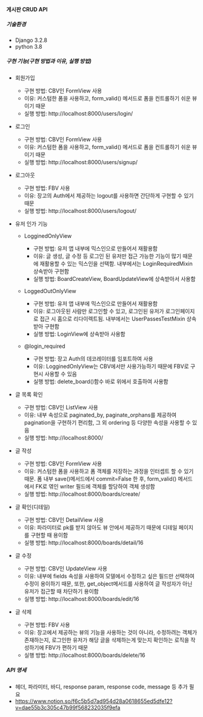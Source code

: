 #### 게시판 CRUD API

##### 기술환경
- Django 3.2.8
- python 3.8

##### 구현 기능(구현 방법과 이유, 실행 방법)
- 회원가입
  - 구현 방법: CBV인 FormView 사용
  - 이유: 커스텀한 폼을 사용하고, form_valid() 메서드로 폼을 컨트롤하기 쉬운 뷰이기 때문
  - 실행 방법: http://localhost:8000/users/login/

- 로그인
  - 구현 방법: CBV인 FormView 사용
  - 이유: 커스텀한 폼을 사용하고, form_valid() 메서드로 폼을 컨트롤하기 쉬운 뷰이기 때문
  - 실행 방법: http://localhost:8000/users/signup/

- 로그아웃
  - 구현 방법: FBV 사용
  - 이유: 장고의 Auth에서 제공하는 logout를 사용하면 간단하게 구현할 수 있기 때문
  - 실행 방법: http://localhost:8000/users/logout/

- 유저 인가 기능 
  - LogginedOnlyView
    - 구현 방법: 유저 앱 내부에 믹스인으로 만들어서 재활용함
    - 이유: 글 생성, 글 수정 등 로그인 된 유저만 접근 가능한 기능이 많기 때문에 재활용할 수 있는 믹스인을 선택함. 내부에서는 LoginRequiredMixin상속받아 구현함   
    - 실행 방법: BoardCreateView, BoardUpdateView에 상속받아서 사용함

  - LoggedOutOnlyView
    - 구현 방법: 유저 앱 내부에 믹스인으로 만들어서 재활용함
    - 이유: 로그아웃된 사람만 로그인할 수 있고, 로그인된 유저가 로그인페이지로 접근 시 홈으로 리다이렉트됨. 내부에서는 UserPassesTestMixin 상속받아 구현함   
    - 실행 방법: LoginView에 상속받아 사용함

  - @login_required
    - 구현 방법: 장고 Auth의 데코레이터를 임포트하여 사용
    - 이유: LogginedOnlyView는 CBV에서만 사용가능하기 때문에 FBV로 구현시 사용할 수 있음
    - 실행 방법: delete_board()함수 바로 위에서 호출하여 사용함

- 글 목록 확인
  - 구현 방법: CBV인 ListView 사용
  - 이유: 내부 속성으로 paginated_by, paginate_orphans를 제공하여 pagination을 구현하기 편리함, 그 외 ordering 등 다양한 속성을 사용할 수 있음
  - 실행 방법: http://localhost:8000/

- 글 작성
  - 구현 방법: CBV인 FormView 사용
  - 이유: 커스텀한 폼을 사용하고 폼 객체를 저장하는 과정을 인터셉트 할 수 있기 때문. 폼 내부 save()메서드에서 commit=False 한 후, form_valid() 메서드에서 FK로 엮인 writer 필드에 객체를 할당하여 객체 생성함 
  - 실행 방법: http://localhost:8000/boards/create/

- 글 확인(디테일)
  - 구현 방법: CBV인 DetailView 사용
  - 이유: 파라미터로 pk를 받지 않아도 뷰 안에서 제공하기 때문에 디테일 페이지를 구현할 때 용이함  
  - 실행 방법: http://localhost:8000/boards/detail/16

- 글 수정
  - 구현 방법: CBV인 UpdateView 사용
  - 이유: 내부에 fields 속성을 사용하여 모델에서 수정하고 싶은 필드만 선택하여 수정이 용이하기 때문, 또한, get_object메서드를 사용하여 글 작성자가 아닌 유저가 접근할 때 차단하기 용이함
  - 실행 방법: http://localhost:8000/boards/edit/16

- 글 삭제
  - 구현 방법: FBV 사용
  - 이유: 장고에서 제공하는 뷰의 기능을 사용하는 것이 아니라, 수정하려는 객체가 존재하는지, 로그인한 유저가 해당 글을 삭제하는게 맞는지 확인하는 로직을 작성하기에 FBV가 편하기 때문
  - 실행 방법: http://localhost:8000/boards/delete/16

##### API 명세
- 헤더, 파라미터, 바디, response param, response code, message 등 추가 필요
- https://www.notion.so/f6c5b5d7ad954d28a0618655ed5dfe12?v=dae55b3c305c47b99f568232035f9efa